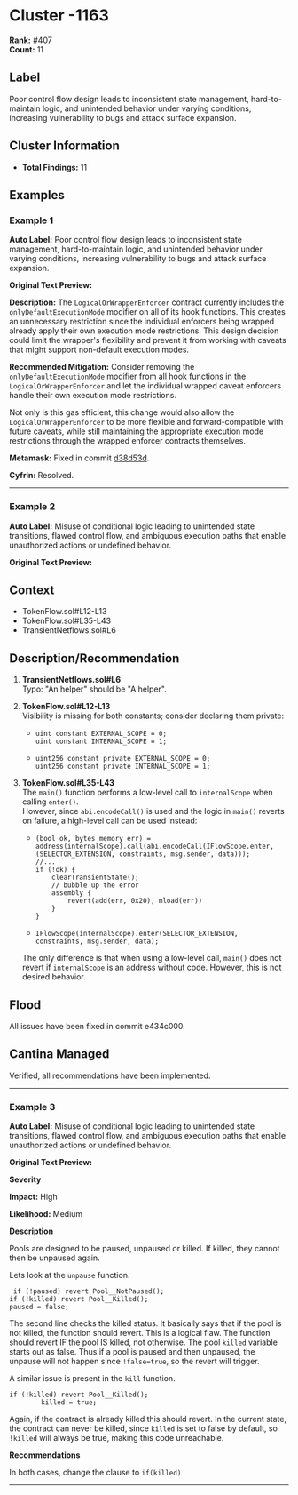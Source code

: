 # Cluster -1163

**Rank:** #407  
**Count:** 11  

## Label
Poor control flow design leads to inconsistent state management, hard-to-maintain logic, and unintended behavior under varying conditions, increasing vulnerability to bugs and attack surface expansion.

## Cluster Information
- **Total Findings:** 11

## Examples

### Example 1

**Auto Label:** Poor control flow design leads to inconsistent state management, hard-to-maintain logic, and unintended behavior under varying conditions, increasing vulnerability to bugs and attack surface expansion.  

**Original Text Preview:**

**Description:** The `LogicalOrWrapperEnforcer` contract currently includes the `onlyDefaultExecutionMode` modifier on all of its hook functions. This creates an unnecessary restriction since the individual enforcers being wrapped already apply their own execution mode restrictions. This design decision could limit the wrapper's flexibility and prevent it from working with caveats that might support non-default execution modes.


**Recommended Mitigation:** Consider removing the `onlyDefaultExecutionMode` modifier from all hook functions in the `LogicalOrWrapperEnforcer` and let the individual wrapped caveat enforcers handle their own execution mode restrictions.

Not only is this gas efficient, this change would also allow the `LogicalOrWrapperEnforcer` to be more flexible and forward-compatible with future caveats, while still maintaining the appropriate execution mode restrictions through the wrapped enforcer contracts themselves.

**Metamask:** Fixed in commit [d38d53d](https://github.com/MetaMask/delegation-framework/commit/d38d53dc467cc3b4faa7047cfca1844ea9cbc3be).

**Cyfrin:** Resolved.

---
### Example 2

**Auto Label:** Misuse of conditional logic leading to unintended state transitions, flawed control flow, and ambiguous execution paths that enable unauthorized actions or undefined behavior.  

**Original Text Preview:**

## Context
- TokenFlow.sol#L12-L13
- TokenFlow.sol#L35-L43
- TransientNetflows.sol#L6

## Description/Recommendation

1. **TransientNetflows.sol#L6**  
   Typo: "An helper" should be "A helper".

2. **TokenFlow.sol#L12-L13**  
   Visibility is missing for both constants; consider declaring them private:
   - ```solidity
     uint constant EXTERNAL_SCOPE = 0;
     uint constant INTERNAL_SCOPE = 1;
     ```
   + ```solidity
     uint256 constant private EXTERNAL_SCOPE = 0;
     uint256 constant private INTERNAL_SCOPE = 1;
     ```

3. **TokenFlow.sol#L35-L43**  
   The `main()` function performs a low-level call to `internalScope` when calling `enter()`.  
   However, since `abi.encodeCall()` is used and the logic in `main()` reverts on failure, a high-level call can be used instead:
   - ```solidity
     (bool ok, bytes memory err) = address(internalScope).call(abi.encodeCall(IFlowScope.enter,
     (SELECTOR_EXTENSION, constraints, msg.sender, data)));
     //...
     if (!ok) {
         clearTransientState();
         // bubble up the error
         assembly {
             revert(add(err, 0x20), mload(err))
         }
     }
     ```
   + ```solidity
     IFlowScope(internalScope).enter(SELECTOR_EXTENSION, constraints, msg.sender, data);
     ```
   The only difference is that when using a low-level call, `main()` does not revert if `internalScope` is an address without code. However, this is not desired behavior.

## Flood
All issues have been fixed in commit e434c000.

## Cantina Managed
Verified, all recommendations have been implemented.

---
### Example 3

**Auto Label:** Misuse of conditional logic leading to unintended state transitions, flawed control flow, and ambiguous execution paths that enable unauthorized actions or undefined behavior.  

**Original Text Preview:**

**Severity**

**Impact:** High

**Likelihood:** Medium

**Description**

Pools are designed to be paused, unpaused or killed. If killed, they cannot then be unpaused again.

Lets look at the `unpause` function.

```solidity
 if (!paused) revert Pool__NotPaused();
if (!killed) revert Pool__Killed();
paused = false;
```

The second line checks the killed status. It basically says that if the pool is not killed, the function should revert. This is a logical flaw. The function should revert IF the pool IS killed, not otherwise. The pool `killed` variable starts out as false. Thus if a pool is paused and then unpaused, the unpause will not happen since `!false=true`, so the revert will trigger.

A similar issue is present in the `kill` function.

```solidity
if (!killed) revert Pool__Killed();
        killed = true;
```

Again, if the contract is already killed this should revert. In the current state, the contract can never be killed, since `killed` is set to false by default, so `!killed` will always be true, making this code unreachable.

**Recommendations**

In both cases, change the clause to `if(killed)`

---
